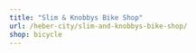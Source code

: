 ```yaml
---
title: "Slim & Knobbys Bike Shop"
url: /heber-city/slim-and-knobbys-bike-shop/
shop: bicycle
---
```

